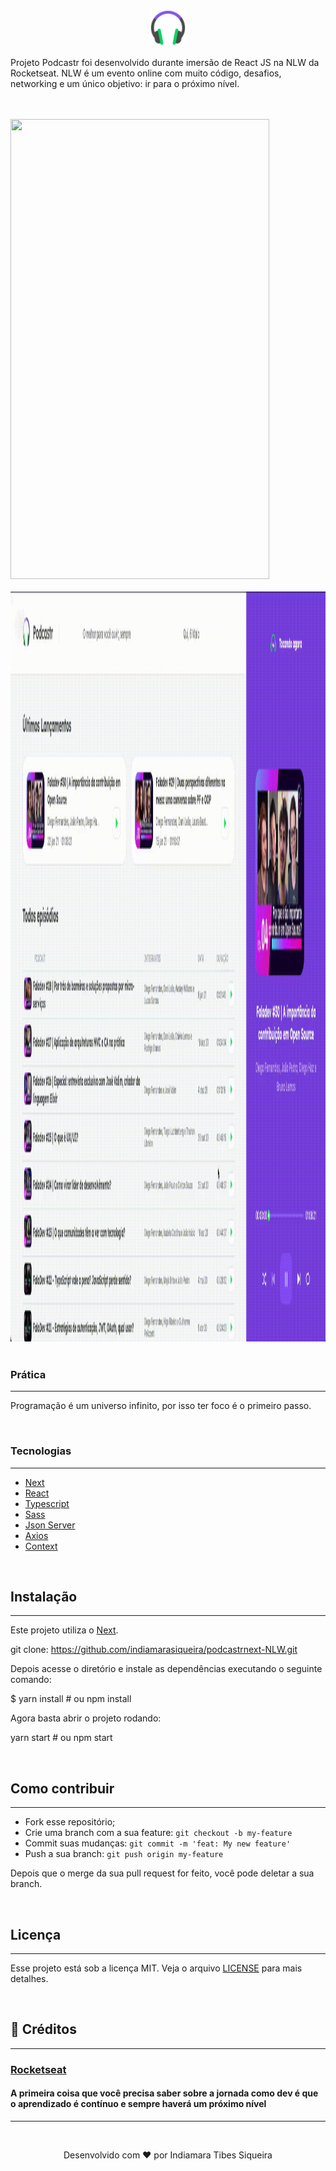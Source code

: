 <p align="center" justifyContent='center' >
<img src="public/favicon.png" width="60" height="60"/>
</p>


Projeto Podcastr foi desenvolvido durante imersão de React JS na NLW da Rocketseat. NLW é um evento online com muito código, desafios, networking e um único objetivo: ir para o próximo nível.  

<br>
<br>


<img src="assets/mobile.gif" width="414" height="736" />

<br>

<br>
<img src="assets/desktop.gif" width="1200" height="1200" />

<br>

<br>


### Prática
---
Programação é um universo infinito, por isso ter foco é o primeiro passo.

 <br>

### Tecnologias
---
* [Next](https://nextjs.org/docs)
* [React](https://pt-br.reactjs.org/)
* [Typescript](https://www.typescriptlang.org/)
* [Sass](https://sass-lang.com/)
* [Json Server](https://github.com/typicode/json-server)
* [Axios](https://github.com/axios/axios)
* [Context](https://pt-br.reactjs.org/docs/context.html)

 <br>


## Instalação
---

Este projeto utiliza o [Next](https://nextjs.org/docs).

git clone: https://github.com/indiamarasiqueira/podcastrnext-NLW.git

Depois acesse o diretório e instale as dependências executando o seguinte comando:

$ yarn install # ou npm install


Agora basta abrir o projeto rodando:
<br>

yarn start # ou npm start

<br>

## Como contribuir
---

- Fork esse repositório;
- Crie uma branch com a sua feature: `git checkout -b my-feature`
- Commit suas mudanças: `git commit -m 'feat: My new feature'`
- Push a sua branch: `git push origin my-feature`

Depois que o merge da sua pull request for feito, você pode deletar a sua branch.

<br>

## Licença
---
Esse projeto está sob a licença MIT. Veja o arquivo [LICENSE](LICENSE) para mais detalhes.

<br>

## 🤝 Créditos
---
### [Rocketseat](https://rocketseat.com.br/)
#### A primeira coisa que você precisa saber sobre a jornada como dev é que o aprendizado é contínuo e sempre haverá um próximo nível


---
<br>
<p align="center">
Desenvolvido com ❤️ por Indiamara Tibes Siqueira
</p>
